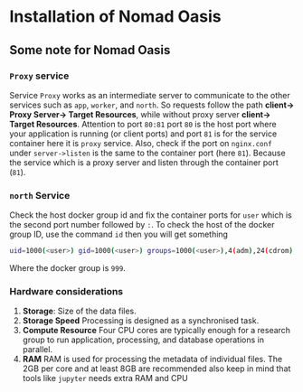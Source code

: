 # Installation of Nomad Oasis
## Some note for Nomad Oasis
### `Proxy` service
Service `Proxy` works as an intermediate server to communicate to the other services such as `app`, `worker`, and `north`. So requests follow the path **client-> Proxy Server-> Target Resources**, while without proxy server **client-> Target Resources**.
Attention to port `80:81` port `80` is the host port where your application is running (or client ports) and port `81` is for the service container here it is `proxy` service.
Also, check if the port on `nginx.conf` under `server->listen` is the same to the container port (here `81`). Because the service which is a proxy server and listen through the container port (`81`).  

### `north` Service
Check the host docker group id and fix the container ports for `user` which is the second port number followed by `:`. To check the host of the docker group ID, use the command `id` then you will get something 

```bash
uid=1000(<user>) gid=1000(<user>) groups=1000(<user>),4(adm),24(cdrom),27(sudo),30(dip),46(plugdev),122(lpadmin),134(lxd),135(sambashare),999(docker)
```
Where the docker group is `999`.

### Hardware considerations
1. **Storage**: Size of the data files.
2. **Storage Speed** Processing is designed as a synchronised task.
3. **Compute Resource** Four CPU cores are typically enough for a research group to run application, processing, and database operations in parallel.
4. **RAM** RAM is used for processing the metadata of individual files. The 2GB per core and at least 8GB are recommended also keep in mind that tools like `jupyter` needs extra RAM and CPU

